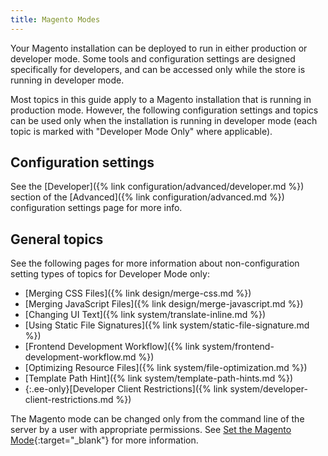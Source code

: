 ```yaml
---
title: Magento Modes
---
```


Your Magento installation can be deployed to run in either production or developer mode. Some tools and configuration settings are designed specifically for developers, and can be accessed only while the store is running in developer mode.

Most topics in this guide apply to a Magento installation that is running in production mode. However, the following configuration settings and topics can be used only when the installation is running in developer mode (each topic is marked  with "Developer Mode Only" where applicable).

## Configuration settings

See the [Developer]({% link configuration/advanced/developer.md %}) section of the [Advanced]({% link configuration/advanced.md %}) configuration settings page for more info.

## General topics

See the following pages for more information about non-configuration setting types of topics for Developer Mode only:

- [Merging CSS Files]({% link design/merge-css.md %})
- [Merging JavaScript Files]({% link design/merge-javascript.md %})
- [Changing UI Text]({% link system/translate-inline.md %})
- [Using Static File Signatures]({% link system/static-file-signature.md %})
- [Frontend Development Workflow]({% link system/frontend-development-workflow.md %})
- [Optimizing Resource Files]({% link system/file-optimization.md %})
- [Template Path Hint]({% link system/template-path-hints.md %})
- {:.ee-only}[Developer Client Restrictions]({% link system/developer-client-restrictions.md %})

The Magento mode can be changed only from the command line of the server by a user with appropriate permissions. See [Set the Magento Mode](https://devdocs.magento.com/guides/v2.4/config-guide/cli/config-cli-subcommands-mode.html){:target="_blank"} for more information.
